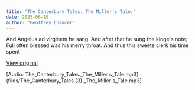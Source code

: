 ```yaml
---
title: "The Canterbury Tales. The Miller's Tale."
date: 2025-06-10
author: "Geoffrey Chaucer"
---
```


And Angelus ad virginem he sang.
And after that he sung the kinge's note;
Full often blessed was his merry throat.
And thus this sweete clerk his time spent

[View original](https://t.me/c/2696929880/303)


[Audio: The_Canterbury_Tales._The_Miller s_Tale.mp3](files/The_Canterbury_Tales (3)._The_Miller s_Tale.mp3)